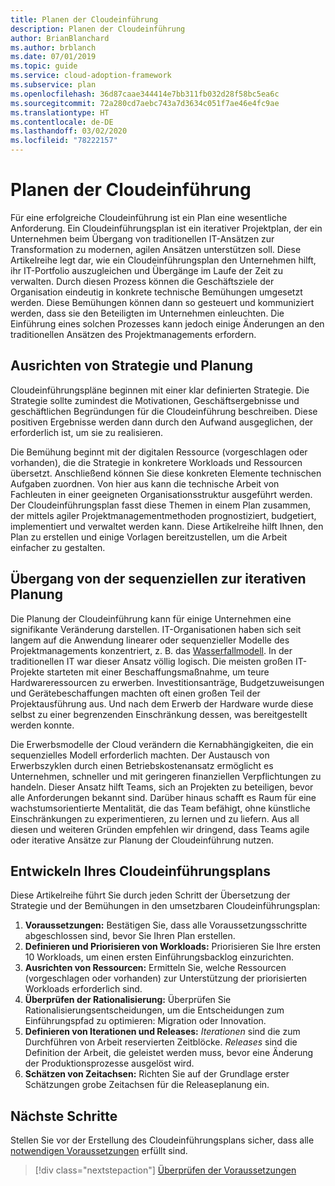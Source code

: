 ```yaml
---
title: Planen der Cloudeinführung
description: Planen der Cloudeinführung
author: BrianBlanchard
ms.author: brblanch
ms.date: 07/01/2019
ms.topic: guide
ms.service: cloud-adoption-framework
ms.subservice: plan
ms.openlocfilehash: 36d87caae344414e7bb311fb032d28f58bc5ea6c
ms.sourcegitcommit: 72a280cd7aebc743a7d3634c051f7ae46e4fc9ae
ms.translationtype: HT
ms.contentlocale: de-DE
ms.lasthandoff: 03/02/2020
ms.locfileid: "78222157"
---
```

# <a name="plan-for-cloud-adoption"></a>Planen der Cloudeinführung

Für eine erfolgreiche Cloudeinführung ist ein Plan eine wesentliche Anforderung. Ein Cloudeinführungsplan ist ein iterativer Projektplan, der ein Unternehmen beim Übergang von traditionellen IT-Ansätzen zur Transformation zu modernen, agilen Ansätzen unterstützen soll. Diese Artikelreihe legt dar, wie ein Cloudeinführungsplan den Unternehmen hilft, ihr IT-Portfolio auszugleichen und Übergänge im Laufe der Zeit zu verwalten. Durch diesen Prozess können die Geschäftsziele der Organisation eindeutig in konkrete technische Bemühungen umgesetzt werden. Diese Bemühungen können dann so gesteuert und kommuniziert werden, dass sie den Beteiligten im Unternehmen einleuchten. Die Einführung eines solchen Prozesses kann jedoch einige Änderungen an den traditionellen Ansätzen des Projektmanagements erfordern.

## <a name="align-strategy-and-planning"></a>Ausrichten von Strategie und Planung

Cloudeinführungspläne beginnen mit einer klar definierten Strategie. Die Strategie sollte zumindest die Motivationen, Geschäftsergebnisse und geschäftlichen Begründungen für die Cloudeinführung beschreiben. Diese positiven Ergebnisse werden dann durch den Aufwand ausgeglichen, der erforderlich ist, um sie zu realisieren.

Die Bemühung beginnt mit der digitalen Ressource (vorgeschlagen oder vorhanden), die die Strategie in konkretere Workloads und Ressourcen übersetzt. Anschließend können Sie diese konkreten Elemente technischen Aufgaben zuordnen. Von hier aus kann die technische Arbeit von Fachleuten in einer geeigneten Organisationsstruktur ausgeführt werden. Der Cloudeinführungsplan fasst diese Themen in einem Plan zusammen, der mittels agiler Projektmanagementmethoden prognostiziert, budgetiert, implementiert und verwaltet werden kann. Diese Artikelreihe hilft Ihnen, den Plan zu erstellen und einige Vorlagen bereitzustellen, um die Arbeit einfacher zu gestalten.

## <a name="transition-from-sequential-to-iterative-planning"></a>Übergang von der sequenziellen zur iterativen Planung

Die Planung der Cloudeinführung kann für einige Unternehmen eine signifikante Veränderung darstellen. IT-Organisationen haben sich seit langem auf die Anwendung linearer oder sequenzieller Modelle des Projektmanagements konzentriert, z. B. das [Wasserfallmodell](https://wikipedia.org/wiki/Waterfall_model). In der traditionellen IT war dieser Ansatz völlig logisch. Die meisten großen IT-Projekte starteten mit einer Beschaffungsmaßnahme, um teure Hardwareressourcen zu erwerben. Investitionsanträge, Budgetzuweisungen und Gerätebeschaffungen machten oft einen großen Teil der Projektausführung aus. Und nach dem Erwerb der Hardware wurde diese selbst zu einer begrenzenden Einschränkung dessen, was bereitgestellt werden konnte.

Die Erwerbsmodelle der Cloud verändern die Kernabhängigkeiten, die ein sequenzielles Modell erforderlich machten. Der Austausch von Erwerbszyklen durch einen Betriebskostenansatz ermöglicht es Unternehmen, schneller und mit geringeren finanziellen Verpflichtungen zu handeln. Dieser Ansatz hilft Teams, sich an Projekten zu beteiligen, bevor alle Anforderungen bekannt sind. Darüber hinaus schafft es Raum für eine wachstumsorientierte Mentalität, die das Team befähigt, ohne künstliche Einschränkungen zu experimentieren, zu lernen und zu liefern. Aus all diesen und weiteren Gründen empfehlen wir dringend, dass Teams agile oder iterative Ansätze zur Planung der Cloudeinführung nutzen.

## <a name="build-your-cloud-adoption-plan"></a>Entwickeln Ihres Cloudeinführungsplans

Diese Artikelreihe führt Sie durch jeden Schritt der Übersetzung der Strategie und der Bemühungen in den umsetzbaren Cloudeinführungsplan:

1. **Voraussetzungen:** Bestätigen Sie, dass alle Voraussetzungsschritte abgeschlossen sind, bevor Sie Ihren Plan erstellen.
2. **Definieren und Priorisieren von Workloads:** Priorisieren Sie Ihre ersten 10 Workloads, um einen ersten Einführungsbacklog einzurichten.
3. **Ausrichten von Ressourcen:** Ermitteln Sie, welche Ressourcen (vorgeschlagen oder vorhanden) zur Unterstützung der priorisierten Workloads erforderlich sind.
4. **Überprüfen der Rationalisierung:** Überprüfen Sie Rationalisierungsentscheidungen, um die Entscheidungen zum Einführungspfad zu optimieren: Migration oder Innovation.
5. **Definieren von Iterationen und Releases:** *Iterationen* sind die zum Durchführen von Arbeit reservierten Zeitblöcke. *Releases* sind die Definition der Arbeit, die geleistet werden muss, bevor eine Änderung der Produktionsprozesse ausgelöst wird.
6. **Schätzen von Zeitachsen:** Richten Sie auf der Grundlage erster Schätzungen grobe Zeitachsen für die Releaseplanung ein.

## <a name="next-steps"></a>Nächste Schritte

Stellen Sie vor der Erstellung des Cloudeinführungsplans sicher, dass alle [notwendigen Voraussetzungen](./prerequisites.md) erfüllt sind.

> [!div class="nextstepaction"]
> [Überprüfen der Voraussetzungen](./prerequisites.md)
